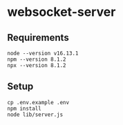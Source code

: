 # websocket-server
## Requirements
```
node --version v16.13.1
npm --version 8.1.2
npx --version 8.1.2
```

## Setup
```
cp .env.example .env
npm install
node lib/server.js
```
